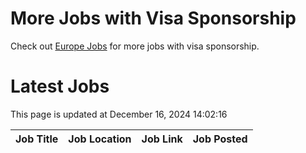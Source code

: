 # More Jobs with Visa Sponsorship

Check out [Europe Jobs](https://github.com/sureshparimi/europejobs#latest-jobs) for more jobs with visa sponsorship.

# Latest Jobs

This page is updated at December 16, 2024 14:02:16

| Job Title | Job Location | Job Link | Job Posted |
| --- | --- | --- | --- |
